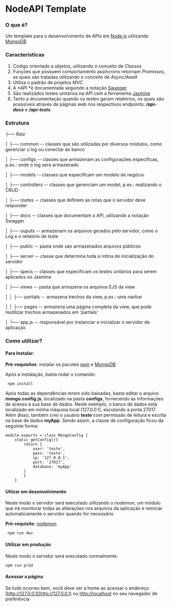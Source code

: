 # NodeAPI Template

### O que é?
Um template para o desenvolvimento de APIs em [Node.js](http://nodejs.org/) utilizando  [MongoDB](https://www.mongodb.com/)

### Características
1. Código orientado a objetos, utilizando o conceito de *Classes*
2. Funções que possuem comportamento assincrono retornam *Promisses*, as quais são tratadas utilizando o conceito de *Async/Await*
3. Utiliza o padrão de projetos *MVC*
4. A *API *é documentada seguindo a notação [Swagger](https://swagger.io/docs/)
5. São realizados testes unitários na *API* com a ferramenta [Jasmine](https://jasmine.github.io/)
6. Tanto a documentação quando os testes geram relatórios, os quais são acessíveis através de páginas web nos respectivos endpoints: ***/api-docs*** e ***/api-tests***

### Estrutura


├── Raiz

│   ├── common -- classes que são utilizadas por diversos módulos, como gerenciar o log ou conectar ao banco

│   ├── configs -- classes que armazenam as configurações específicas, p.ex.: onde o log será armazenado

│   ├── models -- classes que especificam um modelo de negócio

│   ├── controllers -- classes que gerenciam um model, p.ex.: realizando o CRUD

│   ├── routes -- classes que definem as rotas que o servidor deve responder

│   ├── docs -- classes que documentam a API, utilizando a notação Swagger

│   ├── ouputs -- armazenam os arquivos gerados pelo servidor, como o Log e o relatório de teste

│   ├── public -- pasta onde são armazenados arquivos públicos

│   ├── server -- classe que determina toda a rotina de inicialização do servidor

│   ├── specs --  classes que especificam os testes unitários para serem aplicados no Jasmine

│   ├── views -- pasta que armazena os arquivos EJS da view

│   │   ├── partials -- armazena trechos da view, p.ex.: uma navbar

│   │   ├── pages -- armazena uma página completa da view, que pode reutilizar trechos armazenados em 'partials'

│   └── app.js	-- responsável por instanciar e inicializar o servidor de aplicação


### Como utilizar?
#### Para Instalar:
**Pré-requisitos**: instalar os pacotes [npm](https://www.npmjs.com/get-npm) e [MongoDB](https://www.mongodb.com/download-center/community)

Após a instalação, basta rodar o comando:

	 npm install
	
Após todas as dependências terem sido baixadas, basta editar o arquivo **mongo.config.js**, localizado na pasta **configs**, fornecendo as informações de acesso à sua base de dados. 
Neste exemplo, o banco de dados está localizado em minha máquina local (127.0.0.1), escutando a porta 27017. Além disso, também criei o usuário **teste** com permissão de leitura e escrita na base de dados **myApp**. Sendo assim, a classe de configuração ficou da seguinte forma:

	module.exports = class MongoConfig {
		static getConfig(){
			return {
			    user: 'teste',
			    pass: 'teste',
			    ip: '127.0.0.1',
			    port: '27017',
			    database: 'myApp'
			}
		    }
		}

#### Utlizar em desenvolvimento
Neste modo o servidor será executado utilizando o *nodemon*, um módulo que irá monitorar todas as alterações nos arquivos da aplicação e reiniciar automaticamente o servidor quando for necessário

**Pré-requisito**:  [nodemon](https://www.npmjs.com/package/nodemon)

	 npm run dev

#### Utilizar em produção
Neste modo o servidor será executado normalmente.

	npm run prod
	
#### Acessar a página
Se tudo ocorreu bem, você deve ver a home ao acessar o endereço [http://127.0.0.1](http://127.0.0.1) ou [http://localhost](http://localhost) no seu navegador de preferência
